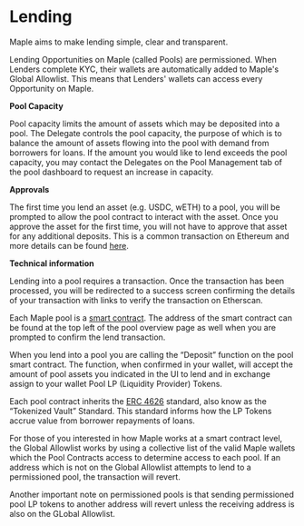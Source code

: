 # Lending

Maple aims to make lending simple, clear and transparent.

Lending Opportunities on Maple (called Pools) are permissioned. When Lenders complete KYC, their wallets are automatically added to Maple's Global Allowlist. This means that Lenders' wallets can access every Opportunity on Maple.

**Pool Capacity**

Pool capacity limits the amount of assets which may be deposited into a pool. The Delegate controls the pool capacity, the purpose of which is to balance the amount of assets flowing into the pool with demand from borrowers for loans. If the amount you would like to lend exceeds the pool capacity, you may contact the Delegates on the Pool Management tab of the pool dashboard to request an increase in capacity.

**Approvals**

The first time you lend an asset (e.g. USDC, wETH) to a pool, you will be prompted to allow the pool contract to interact with the asset. Once you approve the asset for the first time, you will not have to approve that asset for any additional deposits. This is a common transaction on Ethereum and more details can be found [here](https://docs.ethhub.io/guides/a-straightforward-guide-erc20-tokens/).

**Technical information**

Lending into a pool requires a transaction. Once the transaction has been processed, you will be redirected to a success screen confirming the details of your transaction with links to verify the transaction on Etherscan.

Each Maple pool is a [smart contract](https://ethereum.org/en/smart-contracts/). The address of the smart contract can be found at the top left of the pool overview page as well when you are prompted to confirm the lend transaction.

When you lend into a pool you are calling the “Deposit” function on the pool smart contract. The function, when confirmed in your wallet, will accept the amount of pool assets you indicated in the UI to lend and in exchange assign to your wallet Pool LP (Liquidity Provider) Tokens.

Each pool contract inherits the [ERC 4626](https://erc4626.info/) standard, also know as the “Tokenized Vault” Standard. This standard informs how the LP Tokens accrue value from borrower repayments of loans.

For those of you interested in how Maple works at a smart contract level, the Global Allowlist works by using a collective list of the valid Maple wallets which the Pool Contracts access to determine access to each pool. If an address which is not on the Global Allowlist attempts to lend to a permissioned pool, the transaction will revert.

Another important note on permissioned pools is that sending permissioned pool LP tokens to another address will revert unless the receiving address is also on the GLobal Allowlist.
